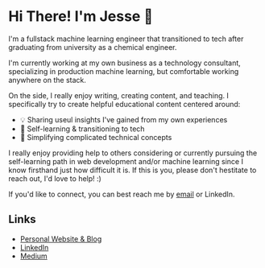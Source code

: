 # Hi There! I'm Jesse 👋

I'm a fullstack machine learning engineer that transitioned to tech after graduating from university as a chemical engineer. 

I'm currently working at my own business as a technology consultant, specializing in production machine learning, but comfortable working anywhere on the stack. 

On the side, I really enjoy writing, creating content, and teaching. I specifically try to create helpful educational content centered around:
- 💡 Sharing useul insights I've gained from my own experiences
- 📖 Self-learning & transitioning to tech
- 🤖 Simplifying complicated technical concepts 

I really enjoy providing help to others considering or currently pursuing the self-learning path in web development and/or machine learning since I know firsthand just how difficult it is. If this is you, please don't hestitate to reach out, I'd love to help! :) 

If you'd like to connect, you can best reach me by [email](mailto:jesse.khaira10@gmail.com) or LinkedIn.

## Links
- [Personal Website & Blog](https://www.jessekhaira.com)
- [LinkedIn](https://www.linkedin.com/in/jesse-khaira)
- [Medium](https://medium.com/@jesse.khaira)
